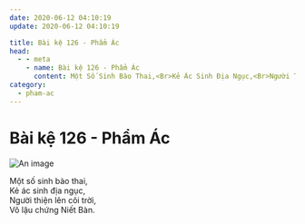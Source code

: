 ```yaml
---
date: 2020-06-12 04:10:19
update: 2020-06-12 04:10:19

title: Bài kệ 126 - Phẩm Ác
head:
  - - meta
    - name: Bài kệ 126 - Phẩm Ác
      content: Một Số Sinh Bào Thai,<Br>Kẻ Ác Sinh Địa Ngục,<Br>Người Thiện Lên Cõi Trời,<Br>Vô Lậu Chứng Niết Bàn.<Br>
category:
  - pham-ac
---
```


# Bài kệ 126 - Phẩm Ác

![An image](/img/pham-ac/pham-ac-126.jpg)

Một số sinh bào thai,<br>Kẻ ác sinh địa ngục,<br>Người thiện lên cõi trời,<br>Vô lậu chứng Niết Bàn.<br>

